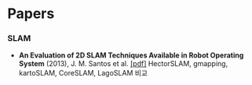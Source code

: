 # Papers
### SLAM
- **An Evaluation of 2D SLAM Techniques Available in Robot Operating System** (2013), J. M. Santos et al. [[pdf]](http://eprints.lincoln.ac.uk/14672/1/06719348.pdf)
  HectorSLAM, gmapping, kartoSLAM, CoreSLAM, LagoSLAM 비교
